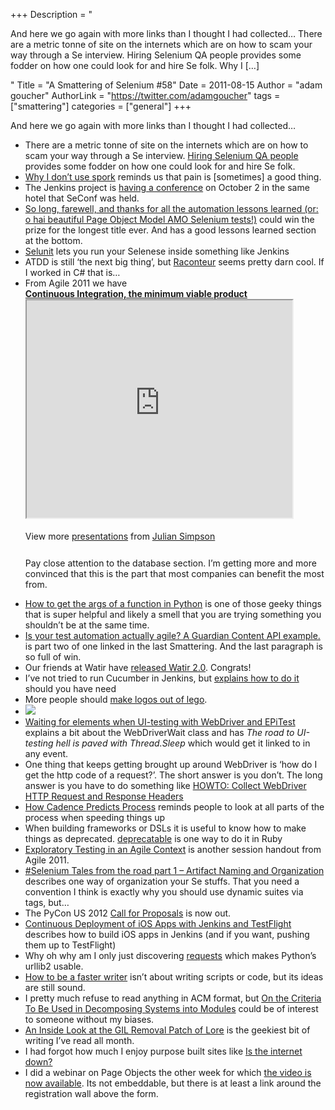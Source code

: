 +++
Description = "<p>And here we go again with more links than I thought I had collected… There are a metric tonne of site on the internets which are on how to scam your way through a Se interview. Hiring Selenium QA people provides some fodder on how one could look for and hire Se folk. Why I […]</p>"
Title = "A Smattering of Selenium #58"
Date = 2011-08-15
Author = "adam goucher"
AuthorLink = "https://twitter.com/adamgoucher"
tags = ["smattering"]
categories = ["general"]
+++
<p>And here we go again with more links than I thought I had collected&#8230;</p>
<ul>
<li>There are a metric tonne of site on the internets which are on how to scam your way through a Se interview. <a href="http://paulhammant.com/2011/08/04/hiring-selenium-quality-assurance-peope/">Hiring Selenium QA people</a> provides some fodder on how one could look for and hire Se folk.</li>
<li><a href="http://silkandspinach.net/2011/08/08/why-i-dont-use-spork/">Why I don’t use spork</a> reminds us that pain is [sometimes] a good thing.</li>
<li>The Jenkins project is <a href="http://jenkins-ci.org/content/jenkins-user-conference">having a conference</a> on October 2 in the same hotel that SeConf was held.</li>
<li><a href="http://weblogs.mozillazine.org/stephend/archives/2011/08/today_our_legac.html">So long, farewell, and thanks for all the automation lessons learned (or: o hai beautiful Page Object Model AMO Selenium tests!)</a> could win the prize for the longest title ever. And has a good lessons learned section at the bottom.</li>
<li><a href="http://www.selunit.org/">Selunit</a> lets you run your Selenese inside something like Jenkins</li>
<li>ATDD is still &#8216;the next big thing&#8217;, but <a href="http://raconteur.github.com/">Raconteur</a> seems pretty darn cool. If I worked in C# that is&#8230;</li>
<li>From Agile 2011 we have
<div style="width:425px;" id="__ss_8822420"> <strong><a href="http://www.slideshare.net/simpsonjulian/continuous-integration-the-minimum-viable-product" title="Continuous Integration, the minimum viable product" target="_blank">Continuous Integration, the minimum viable product</a></strong> <iframe src='https://www.slideshare.net/slideshow/embed_code/8822420' width='425' height='348' scrolling='no' allowfullscreen webkitallowfullscreen mozallowfullscreen></iframe> </p>
<div style="padding:5px 0 12px;"> View more <a href="http://www.slideshare.net/" target="_blank">presentations</a> from <a href="http://www.slideshare.net/simpsonjulian" target="_blank">Julian Simpson</a> </div>
</p></div>
<p>Pay close attention to the database section. I&#8217;m getting more and more convinced that this is the part that most companies can benefit the most from.</li>
<li><a href="https://gist.github.com/1138485">How to get the args of a function in Python</a> is one of those geeky things that is super helpful and likely a smell that you are trying something you shouldn&#8217;t be at the same time.</li>
<li><a href="http://www.investigatingsoftware.co.uk/2011/08/is-your-test-automation-actually-agile.html">Is your test automation actually agile? A Guardian Content API example.</a> is part two of one linked in the last Smattering. And the last paragraph is so full of win.</li>
<li>Our friends at Watir have <a href="http://watir.com/2011/08/11/watir-2-0/">released Watir 2.0</a>. Congrats!</li>
<li>I&#8217;ve not tried to run Cucumber in Jenkins, but <a href="http://www.cheezyworld.com/2011/08/09/running-your-cukes-in-jenkins/">explains how to do it</a> should you have need</li>
<li>More people should <a href="http://blog.mozilla.com/dolske/2010/12/15/firefox-is-made-of-lego/">make logos out of lego</a>.</li>
<li><img src="https://i0.wp.com/i.imgur.com/1WvaZ.jpg"></li>
<li><a href="http://www.popkram.com/blog/2011/08/waiting-for-elements-when-ui-testing-with-webdriver-and-epitest/">Waiting for elements when UI-testing with WebDriver and EPiTest</a> explains a bit about the WebDriverWait class and has <i>The road to UI-testing hell is paved with Thread.Sleep</i> which would get it linked to in any event.</li>
<li>One thing that keeps getting brought up around WebDriver is &#8216;how do I get the http code of a request?&#8217;. The short answer is you don&#8217;t. The long answer is you have to do something like <a href="http://www.supermind.org/blog/968/howto-collect-webdriver-http-request-and-response-headers">HOWTO: Collect WebDriver HTTP Request and Response Headers</a></li>
<li><a href="http://www.leanessays.com/2011/07/how-cadence-determines-process.html">How Cadence Predicts Process</a> reminds people to look at all parts of the process when speeding things up</li>
<li>When building frameworks or DSLs it is useful to know how to make things as deprecated. <a href="https://github.com/copiousfreetime/deprecatable">deprecatable</a> is one way to do it in Ruby</li>
<li><a href="http://testobsessed.com/wp-content/uploads/2011/08/ETinAgile-agile2011-final.pdf">Exploratory Testing in an Agile Context</a> is another session handout from Agile 2011.</li>
<li><a href="http://bornagainagilist.wordpress.com/2011/08/08/selenium-tales-from-the-road-part-1-artifact-naming-and-organization">#Selenium Tales from the road part 1 – Artifact Naming and Organization</a> describes one way of organization your Se stuffs. That you need a convention I think is exactly why you should use dynamic suites via tags, but&#8230;</li>
<li>The PyCon US 2012 <a href="http://us.pycon.org/2012/cfp/">Call for Proposals</a> is now out.</li>
<li><a href="http://blog.shinetech.com/2011/06/23/ci-with-jenkins-for-ios-apps-build-distribution-via-testflightapp-tutorial/">Continuous Deployment of iOS Apps with Jenkins and TestFlight</a> describes how to build iOS apps in Jenkins (and if you want, pushing them up to TestFlight)</li>
<li>Why oh why am I only just discovering <a href="http://docs.python-requests.org/en/latest/index.html">requests</a> which makes Python&#8217;s urllib2 usable.</li>
<li><a href="http://www.slate.com/id/2301243/pagenum/all/#p2">How to be a faster writer</a> isn&#8217;t about writing scripts or code, but its ideas are still sound.</li>
<li>I pretty much refuse to read anything in ACM format, but <a href="http://www.cs.umd.edu/class/spring2003/cmsc838p/Design/criteria.pdf">On the Criteria To Be Used in Decomposing Systems into Modules</a> could be of interest to someone without my biases.</li>
<li><a href="http://dabeaz.blogspot.com/2011/08/inside-look-at-gil-removal-patch-of.html">An Inside Look at the GIL Removal Patch of Lore</a> is the geekiest bit of writing I&#8217;ve read all month.</li>
<li>I had forgot how much I enjoy purpose built sites like <a href="http://istheinternetdown.com/">Is the internet down?</a></li>
<li>I did a webinar on Page Objects the other week for which <a href="http://www.pushtotest.com/create-robust-selenium-tests-with-pageobjects">the video is now available</a>. Its not embeddable, but there is at least a link around the registration wall above the form.</li>
</ul>

